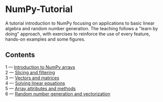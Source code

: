 # NumPy-Tutorial
A tutorial introduction to NumPy focusing on applications to basic linear
algebra and random number generation. The teaching follows a "learn by doing"
approach, with exercises to reinforce the use of every feature, hands-on
examples and some figures.

## Contents

1 — [Introduction to NumPy arrays](https://github.com/pzuehlke/NumPy-Tutorial/blob/main/01-introduction_to_numpy_arrays/01-introduction_to_numpy_arrays.ipynb)<br>
2 — [Slicing and filtering](https://github.com/pzuehlke/NumPy-Tutorial/blob/main/02-slicing_and_filtering/02-slicing_and_filtering.ipynb)<br>
3 — [Vectors and matrices](https://github.com/pzuehlke/NumPy-Tutorial/blob/main/03-vectors_and_matrices/03-vectors_and_matrices.ipynb)<br>
4 — [Solving linear equations](https://github.com/pzuehlke/NumPy-Tutorial/blob/main/04-solving_linear_equations/04-solving_linear_equations.ipynb)<br>
5 — [Array attributes and methods](https://github.com/pzuehlke/NumPy-Tutorial/blob/main/05-array_attributes_and_methods/05-array_attributes_and_methods.ipynb)<br>
6 — [Random number generation and vectorization](https://github.com/pzuehlke/NumPy-Tutorial/blob/main/06-random_number_generation_and_vectorization/06-random_number_generation_and_vectorization.ipynb)<br>
